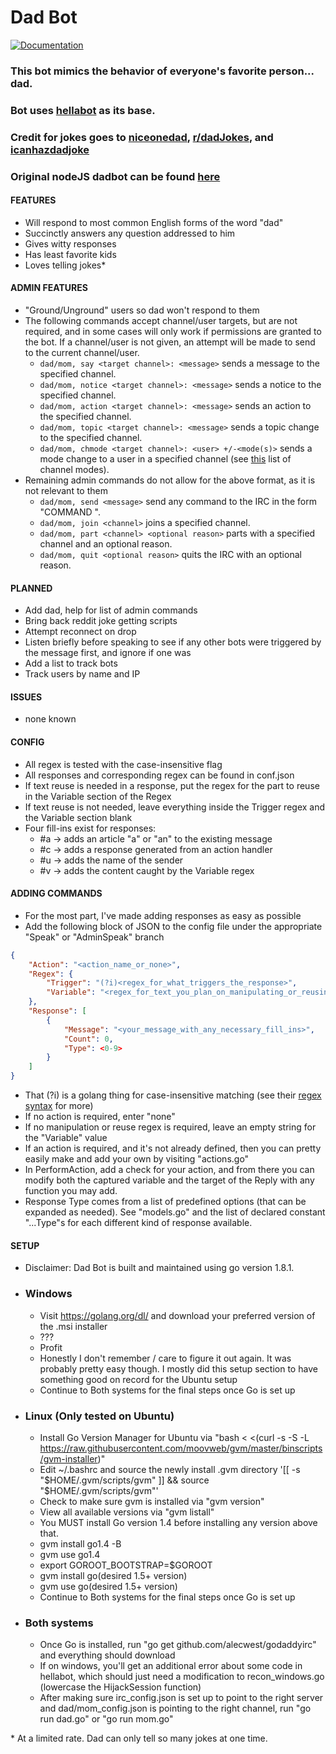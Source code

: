 # Dad Bot

[![Documentation](https://godoc.org/github.com/AFTERWAKE/IRCBots/dad/dadbot?status.svg)](https://godoc.org/github.com/AFTERWAKE/IRCBots/dad/dadbot)

### This bot mimics the behavior of everyone's favorite person... dad.
### Bot uses [hellabot](https://github.com/whyrusleeping/hellabot) as its base.
### Credit for jokes goes to [niceonedad](http://niceonedad.com/), [r/dadJokes](https://www.reddit.com/r/dadjokes/), and [icanhazdadjoke](https://icanhazdadjoke.com)
### Original nodeJS dadbot can be found [here](https://github.com/alecwest/dadbot_old)

#### FEATURES
- Will respond to most common English forms of the word "dad"
- Succinctly answers any question addressed to him
- Gives witty responses
- Has least favorite kids
- Loves telling jokes\*


#### ADMIN FEATURES
- "Ground/Unground" users so dad won't respond to them
- The following commands accept channel/user targets, but are not required, and in some cases will only work if permissions are granted to the bot. If a channel/user is not given, an attempt will be made to send to the current channel/user.
    - `dad/mom, say <target channel>: <message>` sends a message to the specified channel.
    - `dad/mom, notice <target channel>: <message>` sends a notice to the specified channel.
    - `dad/mom, action <target channel>: <message>` sends an action to the specified channel.
    - `dad/mom, topic <target channel>: <message>` sends a topic change to the specified channel.
    - `dad/mom, chmode <target channel>: <user> +/-<mode(s)>` sends a mode change to a user in a specified channel (see [this](https://wiki.swiftirc.net/wiki/Channel_modes) list of channel modes).
- Remaining admin commands do not allow for the above format, as it is not relevant to them
    - `dad/mom, send <message>` send any command to the IRC in the form "COMMAND <params>".
    - `dad/mom, join <channel>` joins a specified channel.
    - `dad/mom, part <channel> <optional reason>` parts with a specified channel and an optional reason.
    - `dad/mom, quit <optional reason>` quits the IRC with an optional reason.

#### PLANNED
- Add dad, help for list of admin commands
- Bring back reddit joke getting scripts
- Attempt reconnect on drop
- Listen briefly before speaking to see if any other bots were triggered by the message first, and ignore if one was
- Add a list to track bots
- Track users by name and IP

#### ISSUES
- none known

#### CONFIG
- All regex is tested with the case-insensitive flag
- All responses and corresponding regex can be found in conf.json
- If text reuse is needed in a response, put the regex for the part to reuse in the Variable section of the Regex
- If text reuse is not needed, leave everything inside the Trigger regex and the Variable section blank
- Four fill-ins exist for responses:
    - #a -> adds an article "a" or "an" to the existing message
    - #c -> adds a response generated from an action handler
    - #u -> adds the name of the sender
    - #v -> adds the content caught by the Variable regex

#### ADDING COMMANDS
- For the most part, I've made adding responses as easy as possible
- Add the following block of JSON to the config file under the appropriate "Speak" or "AdminSpeak" branch
```json
{
    "Action": "<action_name_or_none>",
    "Regex": {
        "Trigger": "(?i)<regex_for_what_triggers_the_response>",
        "Variable": "<regex_for_text_you_plan_on_manipulating_or_reusing>"
    },
    "Response": [
        {
            "Message": "<your_message_with_any_necessary_fill_ins>",
            "Count": 0,
            "Type": <0-9>
        }
    ]
}
```
- That (?i) is a golang thing for case-insensitive matching (see their [regex syntax](https://golang.org/pkg/regexp/syntax/) for more)
- If no action is required, enter "none"
- If no manipulation or reuse regex is required, leave an empty string for the "Variable" value
- If an action is required, and it's not already defined, then you can pretty easily make and add your own by visiting "actions.go"
- In PerformAction, add a check for your action, and from there you can modify both the captured variable and the target of the Reply with any function you may add.
- Response Type comes from a list of predefined options (that can be expanded as needed). See "models.go" and the list of declared constant "...Type"s for each different kind of response available.

#### SETUP
- Disclaimer: Dad Bot is built and maintained using go version 1.8.1.
- ### Windows
    - Visit https://golang.org/dl/ and download your preferred version of the .msi installer
    - ???
    - Profit
    - Honestly I don't remember / care to figure it out again. It was probably pretty easy though. I mostly did this setup section to have something good on record for the Ubuntu setup
    - Continue to Both systems for the final steps once Go is set up
- ### Linux (Only tested on Ubuntu)
    - Install Go Version Manager for Ubuntu via "bash < <(curl -s -S -L https://raw.githubusercontent.com/moovweb/gvm/master/binscripts/gvm-installer)"
    - Edit ~/.bashrc and source the newly install .gvm directory '[[ -s "$HOME/.gvm/scripts/gvm" ]] && source "$HOME/.gvm/scripts/gvm"'
    - Check to make sure gvm is installed via "gvm version"
    - View all available versions via "gvm listall"
    - You MUST install Go version 1.4 before installing any version above that.
    - gvm install go1.4 -B
    - gvm use go1.4
    - export GOROOT_BOOTSTRAP=$GOROOT
    - gvm install go(desired 1.5+ version)
    - gvm use go(desired 1.5+ version)
    - Continue to Both systems for the final steps once Go is set up
- ### Both systems
    - Once Go is installed, run "go get github.com/alecwest/godaddyirc" and everything should download
    - If on windows, you'll get an additional error about some code in hellabot, which should just need a modification to recon_windows.go (lowercase the HijackSession function)
    - After making sure irc_config.json is set up to point to the right server and dad/mom_config.json is pointing to the right channel, run "go run dad.go" or "go run mom.go"

\* At a limited rate. Dad can only tell so many jokes at one time.
